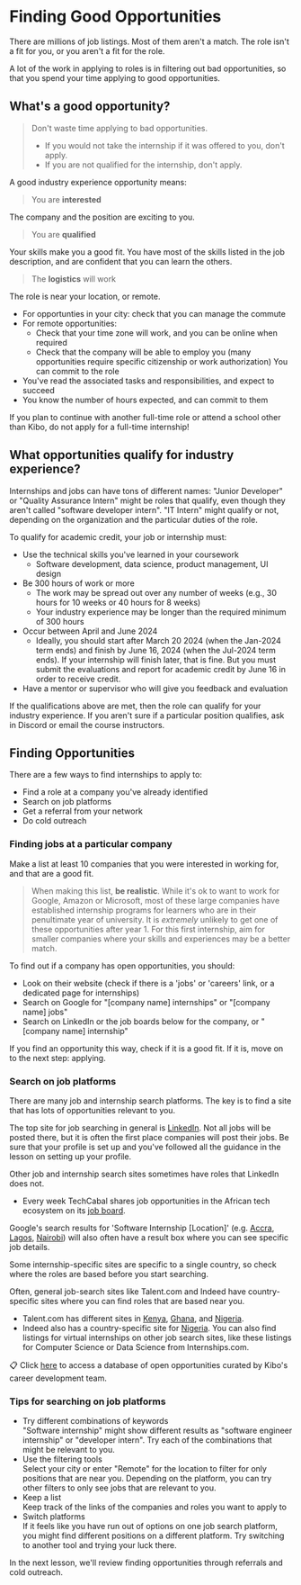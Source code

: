# Finding Good Opportunities

There are millions of job listings. Most of them aren't a match. The role isn't a fit for you, or you aren't a fit for the role.

A lot of the work in applying to roles is in filtering out bad opportunities, so that you spend your time applying to good opportunities.

## What's a good opportunity?

> Don't waste time applying to bad opportunities.
> 
> - If you would not take the internship if it was offered to you, don't apply.
> - If you are not qualified for the internship, don't apply.

A good industry experience opportunity means:

> You are **interested**

The company and the position are exciting to you.

> You are **qualified**

Your skills make you a good fit. You have most of the skills listed in the job description, and are confident that you can learn the others.

> The **logistics** will work

The role is near your location, or remote.
- For opportunties in your city: check that you can manage the commute
- For remote opportunities:
  - Check that your time zone will work, and you can be online when required
  - Check that the company will be able to employ you (many opportunities require specific citizenship or work authorization)
You can commit to the role
- You've read the associated tasks and responsibilities, and expect to succeed
- You know the number of hours expected, and can commit to them

If you plan to continue with another full-time role or attend a school other than Kibo, do not apply for a full-time internship!

## What opportunities qualify for industry experience?

Internships and jobs can have tons of different names: "Junior Developer" or "Quality Assurance Intern" might be roles that qualify, even though they aren't called "software developer intern". "IT Intern" might qualify or not, depending on the organization and the particular duties of the role.

To qualify for academic credit, your job or internship must:

- Use the technical skills you've learned in your coursework
  - Software development, data science, product management, UI design
- Be 300 hours of work or more
  - The work may be spread out over any number of weeks (e.g., 30 hours for 10 weeks or 40 hours for 8 weeks)
  - Your industry experience may be longer than the required minimum of 300 hours
- Occur between April and June 2024
  - Ideally, you should start after March 20 2024 (when the Jan-2024 term ends) and finish by June 16, 2024 (when the Jul-2024 term ends). If your internship will finish later, that is fine. But you must submit the evaluations and report for academic credit by June 16 in order to receive credit.
- Have a mentor or supervisor who will give you feedback and evaluation

If the qualifications above are met, then the role can qualify for your industry experience. If you aren't sure if a particular position qualifies, ask in Discord or email the course instructors.

## Finding Opportunities

There are a few ways to find internships to apply to:

- Find a role at a company you've already identified
- Search on job platforms
- Get a referral from your network
- Do cold outreach


### Finding jobs at a particular company

Make a list at least 10 companies that you were interested in working for, and that are a good fit. 

> When making this list,  **be realistic**. While it's ok to want to work for Google, Amazon or Microsoft, most of these large companies have established internship programs for learners who are in their penultimate year of university. It is _extremely_ unlikely to get one of these opportunities after year 1. For this first internship, aim for smaller companies where your skills and experiences may be a better match. 

To find out if a company has open opportunities, you should:

- Look on their website (check if there is a 'jobs' or 'careers' link, or a dedicated page for internships)
- Search on Google for "[company name] internships" or "[company name] jobs"
- Search on LinkedIn or the job boards below for the company, or "[company name] internship"

If you find an opportunity this way, check if it is a good fit. If it is, move on to the next step: applying.


### Search on job platforms
There are many job and internship search platforms. The key is to find a site that has lots of opportunities relevant to you.

The top site for job searching in general is [LinkedIn](https://linkedin.com/jobs). Not all jobs will be posted there, but it is often the first place companies will post their jobs. Be sure that your profile is set up and you've followed all the guidance in the lesson on setting up your profile. 

Other job and internship search sites sometimes have roles that LinkedIn does not.

- Every week TechCabal shares job opportunities in the African tech ecosystem on its [job board](https://techcabal.com/jobs/).

Google's search results for 'Software Internship [Location]' (e.g. [Accra](https://www.google.com/search?q=software+engineer+internship+accra), [Lagos](https://www.google.com/search?q=software+engineer+internship+lagos),  [Nairobi](https://www.google.com/search?q=software+engineer+internship+Nairobi)) will also often have a result box where you can see specific job details.

Some internship-specific sites are specific to a single country, so check where the roles are based before you start searching.

Often, general job-search sites like Talent.com and Indeed have country-specific sites where you can find roles that are based near you.

- Talent.com has different sites in [Kenya](https://ke.talent.com/jobs), [Ghana](https://gh.talent.com/jobs), and [Nigeria](https://ng.talent.com/jobs).
- Indeed also has a country-specific site for [Nigeria](https://ng.indeed.com/jobs).
You can also find listings for virtual internships on other job search sites, like these listings for Computer Science or Data Science from Internships.com.

<aside>
  
 📋 Click [here](https://airtable.com/appkHSyZ5UGtxdzG2/shr2VH2lQTAa2clXM/tblWElflFfdYnypF9) to access a database of open opportunities curated by Kibo's career development team. 

</aside>

### Tips for searching on job platforms

- Try different combinations of keywords<br />
"Software internship" might show different results as "software engineer internship" or "developer intern". Try each of the combinations that might be relevant to you.
- Use the filtering tools<br />
Select your city or enter "Remote" for the location to filter for only positions that are near you. Depending on the platform, you can try other filters to only see jobs that are relevant to you.
- Keep a list<br />
Keep track of the links of the companies and roles you want to apply to
- Switch platforms<br />
If it feels like you have run out of options on one job search platform, you might find different positions on a different platform. Try switching to another tool and trying your luck there.
 
In the next lesson, we'll review finding opportunities through referrals and cold outreach. 
